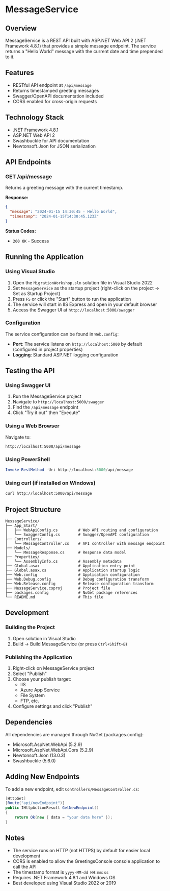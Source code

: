 # MessageService

## Overview
MessageService is a REST API built with ASP.NET Web API 2 (.NET Framework 4.8.1) that provides a simple message endpoint. The service returns a "Hello World" message with the current date and time prepended to it.

## Features
- RESTful API endpoint at `/api/message`
- Returns timestamped greeting messages
- Swagger/OpenAPI documentation included
- CORS enabled for cross-origin requests

## Technology Stack
- .NET Framework 4.8.1
- ASP.NET Web API 2
- Swashbuckle for API documentation
- Newtonsoft.Json for JSON serialization

## API Endpoints

### GET /api/message
Returns a greeting message with the current timestamp.

**Response:**
```json
{
  "message": "2024-01-15 14:30:45 - Hello World",
  "timestamp": "2024-01-15T14:30:45.123Z"
}
```

**Status Codes:**
- `200 OK` - Success

## Running the Application

### Using Visual Studio

1. Open the `MigrationWorkshop.sln` solution file in Visual Studio 2022
2. Set `MessageService` as the startup project (right-click on the project → Set as Startup Project)
3. Press `F5` or click the "Start" button to run the application
4. The service will start in IIS Express and open in your default browser
5. Access the Swagger UI at `http://localhost:5000/swagger`

### Configuration

The service configuration can be found in `Web.config`:

- **Port**: The service listens on `http://localhost:5000` by default (configured in project properties)
- **Logging**: Standard ASP.NET logging configuration

## Testing the API

### Using Swagger UI
1. Run the MessageService project
2. Navigate to `http://localhost:5000/swagger`
3. Find the `/api/message` endpoint
4. Click "Try it out" then "Execute"

### Using a Web Browser
Navigate to:
```
http://localhost:5000/api/message
```

### Using PowerShell
```powershell
Invoke-RestMethod -Uri http://localhost:5000/api/message
```

### Using curl (if installed on Windows)
```bash
curl http://localhost:5000/api/message
```

## Project Structure

```
MessageService/
├── App_Start/
│   ├── WebApiConfig.cs         # Web API routing and configuration
│   └── SwaggerConfig.cs        # Swagger/OpenAPI configuration
├── Controllers/
│   └── MessageController.cs    # API controller with message endpoint
├── Models/
│   └── MessageResponse.cs      # Response data model
├── Properties/
│   └── AssemblyInfo.cs         # Assembly metadata
├── Global.asax                 # Application entry point
├── Global.asax.cs              # Application startup logic
├── Web.config                  # Application configuration
├── Web.Debug.config            # Debug configuration transform
├── Web.Release.config          # Release configuration transform
├── MessageService.csproj       # Project file
├── packages.config             # NuGet package references
└── README.md                   # This file
```

## Development

### Building the Project
1. Open solution in Visual Studio
2. Build → Build MessageService (or press `Ctrl+Shift+B`)

### Publishing the Application
1. Right-click on MessageService project
2. Select "Publish"
3. Choose your publish target:
   - IIS
   - Azure App Service
   - File System
   - FTP, etc.
4. Configure settings and click "Publish"

## Dependencies

All dependencies are managed through NuGet (packages.config):
- Microsoft.AspNet.WebApi (5.2.9)
- Microsoft.AspNet.WebApi.Cors (5.2.9)
- Newtonsoft.Json (13.0.3)
- Swashbuckle (5.6.0)

## Adding New Endpoints

To add a new endpoint, edit `Controllers/MessageController.cs`:

```csharp
[HttpGet]
[Route("api/newEndpoint")]
public IHttpActionResult GetNewEndpoint()
{
    return Ok(new { data = "your data here" });
}
```

## Notes

- The service runs on HTTP (not HTTPS) by default for easier local development
- CORS is enabled to allow the GreetingsConsole console application to call the API
- The timestamp format is `yyyy-MM-dd HH:mm:ss`
- Requires .NET Framework 4.8.1 and Windows OS
- Best developed using Visual Studio 2022 or 2019

